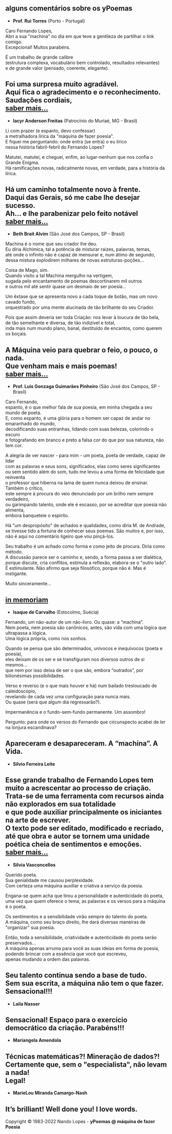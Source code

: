 alguns comentários sobre os **yPoemas**  
---  
- **Prof. Rui Torres** (Porto - Portugal)  

Caro Fernando Lopes,  
Abri a sua "machina" no dia em que teve a gentileza de partilhar o link comigo.  
Excepcional! Muitos parabéns.  

É um trabalho de grande calibre  
(estrutura complexa, vocabulário bem controlado, resultados relevantes)  
e de grande valor (pensado, coerente, elegante).  

Foi uma surpresa muito agradável.  
Aqui fica o agradecimento e o reconhecimento.  
Saudações cordiais,  
[saber mais...](http://telepoesis.net/)  
---  
- **Iacyr Anderson Freitas** (Patrocínio do Muriaé, MG - Brasil)  

Li com prazer (e espanto, devo confessar)  
a metralhadora lírica da "máquina de fazer poesia".  
E fiquei me perguntando: onde entra (se entra) o eu lírico  
nessa história fabril-febril do Fernando Lopes?  

Matutei, matutei, e cheguei, enfim, ao lugar-nenhum que nos confia o Grande Enigma.  
Há ramificações novas, radicalmente novas, em verdade, para a história da lírica.  

Há um caminho totalmente novo à frente.  
Daqui das Gerais, só me cabe lhe desejar sucesso.  
Ah... e lhe parabenizar pelo feito notável  
[saber mais...](http://www.algumapoesia.com.br/poesia3/poesianet373.htm)  
---  
- **Beth Brait Alvim** (São José dos Campos, SP - Brasil)  

Machina é o nome que seu criador lhe deu.  
Eu diria Alchimica, tal a potência de misturar raizes, palavras, temas,  
até onde o infinito não é capaz de mensurar e, num átimo de segundo,  
dessa mistura explodirem milhares de novas estruturas-poções...  

Coisa de Mago, sim.  
Quando visito a tal Machina mergulho na vertigem,  
sugada pelo encantamento de poemas descortinarem mil outros  
e outros mil até sentir quase um desmaio de ser poesia...  

Um êxtase que se apresenta novo a cada toque de botão, mas um novo cavado fundo,  
orquestrado por uma mente alucinada de tão brilhante do seu Criador.  

Pois que assim deveria ser toda Criação: nos levar à loucura de tão bela,  
de tão semelhante e diversa, de tão indizível e total,  
inda mais num mundo plano, banal, destituído de encantos, como querem os boçais.  

A Máquina veio para quebrar o feio, o pouco, o nada.  
Que venham mais e mais poemas!  
[saber mais...](https://www.editorapatua.com.br/produto/24326/a-febre-e-a-mariposa-de-beth-brait-alvim)
---  
- **Prof. Luis Gonzaga Guimarães Pinheiro** (São José dos Campos, SP - Brasil)  

Caro Fernando,  
espanto, é o que melhor fala de sua poesia, em minha chegada a seu mundo de poeta.  
E, como espanto, é uma glória para o homem ser capaz de andar no emaranhado do mundo,  
decodificando suas entranhas, lidando com suas belezas, colorindo o escuro  
e fotografando em branco e preto a falsa cor do que por sua natureza, não tem cor.  

A alegria de ver nascer - para mim - um poeta, poeta de verdade, capaz de lidar  
com as palavras e seus sons, significados, elas como seres significantes  
ou sem sentido além do som, tudo me levou a uma forma de felicidade que reinventa  
o professor que hiberna na lama de quem nunca deixou de ensinar. Também o crítico,  
este sempre à procura do veio denunciado por um brilho nem sempre verdadeiro,  
ou garimpando talento, onde ele é escasso, por se acreditar que poesia não alimenta,  
embora banqueteie o espirito.  

Há "um despropósito" de achados e qualidades, como diria M. de Andrade,  
se tivesse tido a fortuna de conhecer seus poemas. São muitos e, por isso,  
não é aqui no comentário ligeiro que vou pinçá-los.  

Seu trabalho é um achado como forma e como jeito de procura. Diria como método.  
A discussão parece ser o caminho e, sendo, a forma passa a ser dialética,  
porque discute, cria conflitos, estimula a reflexão, elabora-se o "outro lado".  
É estimulante. Não afirmo que seja filosófico, porque não é. Mas é instigante.  

Muito sinceramente...  

[in memoriam](https://www.youtube.com/watch?v=2uh8_Ge6wxY)  
---  
- **Isaque de Carvalho** (Estocolmo, Suécia)  

Fernando, um não-autor de um não-livro. Ou quase: a “machina”.  
Nem poeta, nem poesia são canônicos, antes, são vida com uma lógica que ultrapassa a lógica.  
Uma lógica própria, como nos sonhos.  
  
Quando se pensa que são determinados, unívocos e inequívocos (poeta e poesia),  
eles deixam de os ser e se transfiguram nos diversos outros de si mesmos...  
que nem por isso deixa de ser o que são, embora “outrados”, por bilionésimas possibilidades.  
  
Verso e reverso (e o que mais houver e há) num bailado tresloucado de caleidoscópio,  
revelando de cada vez uma configuração para nunca mais.  
Ou quase (será que algum dia regressarão?).  
  
Impermanência e o fundo-sem-fundo permanente. Um assombro!  

Pergunto: para onde os versos do Fernando que circunspecto acabei de ler na lonjura escandinava?  

Apareceram e desapareceram. A “machina”. A Vida.  
---  
- **Sílvio Ferreira Leite**  

Esse grande trabalho de Fernando Lopes tem muito a acrescentar ao processo de criação.  
Trata-se de uma ferramenta com recursos ainda não explorados em sua totalidade  
e que pode auxiliar principalmente os iniciantes na arte de escrever.  
O texto pode ser editado, modificado e recriado,  
até que obra e autor se tornem uma unidade poética cheia de sentimentos e emoções.  
[saber mais...](https://x.facebook.com/silvioferreiraleitee)  
---  
- **Silvia Vasconcellos**  

Querido poeta.  
Sua genialidade me causou perplexidade.  
Com certeza uma máquina auxiliar e criativa a serviço da poesia.  

Engana-se quem acha que tirou a personalidade e autenticidade do poeta,  
uma vez que quem oferece o tema, as palavras e os versos para a máquina é o poeta.  

Os sentimentos e a sensibilidade virão sempre do talento do poeta.  
A máquina, como seu braço direito, lhe dará diversas maneiras de "organizar" sua poesia.  

Então, toda a sensibilidade, criatividade e autenticidade do poeta serão preservados...  
A máquina apenas arruma para você as suas ideias em forma de poesia,  
podendo  brincar com a essência que você que escreveu,  
apenas mudando a ordem das palavras.  

Seu talento continua sendo a base de tudo.  
Sem sua escrita, a máquina não tem o que fazer.  
Sensacional!!!  
---  
- **Laila Nasser**  

Sensacional! Espaço para o exercício democrático da criação. Parabéns!!!  
---  
- **Mariangela Amendola**  

Técnicas matemáticas?! Mineração de dados?!  
Certamente que, sem o "especialista", não levam a nada!  
Legal!  
---  
- **MarieLou Miranda Camargo-Nash**  

It’s brilliant! Well done you! I love words.  
---  
Copyright © 1983-2022 Nando Lopes - **yPoemas @ máquina de fazer Poesia**